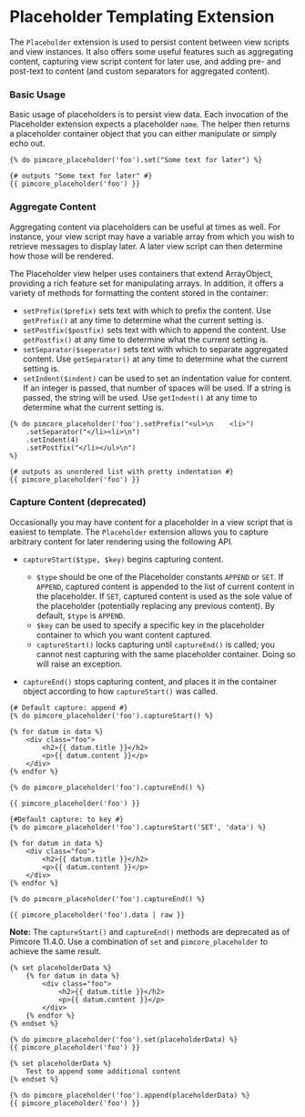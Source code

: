 # Placeholder Templating Extension

The `Placeholder` extension is used to persist content between view scripts and view instances. It also offers 
some useful features such as aggregating content, capturing view script content for later use, and adding pre- and 
post-text to content (and custom separators for aggregated content).

### Basic Usage

Basic usage of placeholders is to persist view data. Each invocation of the Placeholder extension expects a 
placeholder `name`. The helper then returns a placeholder container object that you can either manipulate or simply 
echo out.

```twig
{% do pimcore_placeholder('foo').set("Some text for later") %}

{# outputs "Some text for later" #}
{{ pimcore_placeholder('foo') }}
```

### Aggregate Content
Aggregating content via placeholders can be useful at times as well. For instance, your view script may have a variable 
array from which you wish to retrieve messages to display later. A later view script can then determine how those will 
be rendered.

The Placeholder view helper uses containers that extend ArrayObject, providing a rich feature set for manipulating 
arrays. In addition, it offers a variety of methods for formatting the content stored in the container:

- `setPrefix($prefix)` sets text with which to prefix the content. Use `getPrefix()` at any time to determine what the 
current setting is.
- `setPostfix($postfix)` sets text with which to append the content. Use `getPostfix()` at any time to determine what 
the current setting is.
- `setSeparator($seperator)` sets text with which to separate aggregated content. Use `getSeparator()` at any time to 
determine what the current setting is.
- `setIndent($indent)` can be used to set an indentation value for content. If an integer is passed, that number of 
spaces will be used. If a string is passed, the string will be used. Use `getIndent()` at any time to determine what 
the current setting is.

```twig
{% do pimcore_placeholder('foo').setPrefix("<ul>\n    <li>")
    .setSeparator("</li><li>\n")
    .setIndent(4)
    .setPostfix("</li></ul>\n")
%}

{# outputs as unordered list with pretty indentation #}
{{ pimcore_placeholder('foo') }}

```

### Capture Content (deprecated)
Occasionally you may have content for a placeholder in a view script that is easiest to template. The `Placeholder` extension allows you to capture arbitrary content for later rendering using the following API.

- `captureStart($type, $key)` begins capturing content.
   - `$type` should be one of the Placeholder constants `APPEND` or `SET`. If `APPEND`, captured content is appended to the 
list of current content in the placeholder. If `SET`, captured content is used as the sole value of the placeholder 
(potentially replacing any previous content). By default, `$type` is `APPEND`.
   - `$key` can be used to specify a specific key in the placeholder container to which you want content captured.
   - `captureStart()` locks capturing until `captureEnd()` is called; you cannot nest capturing with the same placeholder 
   container. Doing so will raise an exception.

- `captureEnd()` stops capturing content, and places it in the container object according to how `captureStart()` was called.

```twig
{# Default capture: append #}
{% do pimcore_placeholder('foo').captureStart() %}

{% for datum in data %}
    <div class="foo">
        <h2>{{ datum.title }}</h2>
        <p>{{ datum.content }}</p>
    </div>
{% endfor %}

{% do pimcore_placeholder('foo').captureEnd() %}

{{ pimcore_placeholder('foo') }}
```

```twig
{#Default capture: to key #}
{% do pimcore_placeholder('foo').captureStart('SET', 'data') %}

{% for datum in data %}
    <div class="foo">
        <h2>{{ datum.title }}</h2>
        <p>{{ datum.content }}</p>
    </div>
{% endfor %}

{% do pimcore_placeholder('foo').captureEnd() %}

{{ pimcore_placeholder('foo').data | raw }}
```

**Note:** The `captureStart()` and `captureEnd()` methods are deprecated as of Pimcore 11.4.0. Use a combination of `set` and `pimcore_placeholder` to achieve the same result.

```twig
{% set placeholderData %}
    {% for datum in data %}
        <div class="foo">
            <h2>{{ datum.title }}</h2>
            <p>{{ datum.content }}</p>
        </div>
    {% endfor %}
{% endset %}

{% do pimcore_placeholder('foo').set(placeholderData) %}
{{ pimcore_placeholder('foo') }}
```

```twig
{% set placeholderData %}
    Test to append some additional content
{% endset %}

{% do pimcore_placeholder('foo').append(placeholderData) %}
{{ pimcore_placeholder('foo') }}
```

